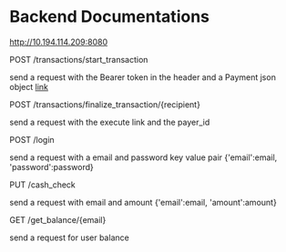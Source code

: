 # Backend Documentations

http://10.194.114.209:8080

POST /transactions/start_transaction

send a request with the Bearer token in the header and a Payment json object [link](https://developer.paypal.com/docs/api/payments/#payment_create)

POST /transactions/finalize_transaction/{recipient}

send a request with the execute link and the payer_id

POST /login

send a request with a email and password key value pair {'email':email, 'password':password}

PUT /cash_check

send a request with email and amount {'email':email, 'amount':amount}

GET /get_balance/{email}

send a request for user balance

